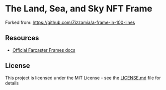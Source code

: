 # The Land, Sea, and Sky NFT Frame

Forked from: https://github.com/Zizzamia/a-frame-in-100-lines

## Resources

- [Official Farcaster Frames docs](https://warpcast.notion.site/Farcaster-Frames-4bd47fe97dc74a42a48d3a234636d8c5)

## License

This project is licensed under the MIT License - see the [LICENSE.md](LICENSE.md) file for details
